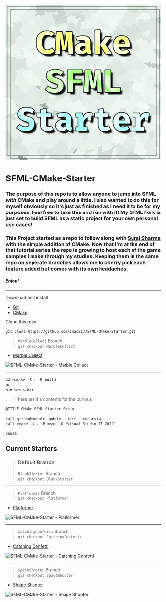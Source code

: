 ![SFML-CMake-Starter](https://raw.githubusercontent.com/Jmac217/SFML-CMake-Starter/BlankStarter/Resources/CMakeSFMLStarter.png "SFML-CMake-Starter")

# SFML-CMake-Starter

### The purpose of this repo is to allow anyone to jump into SFML *with* CMake and play around a little. I also wanted to do this for myself obviously so it's just as finished as I need it to be for my purposes. Feel free to take this and run with it! My SFML Fork is just set to build SFML as a static project for your own personal use cases!

### This Project started as a repo to follow along with [Suraj Sharma](https://www.youtube.com/playlist?list=PL6xSOsbVA1eb_QqMTTcql_3PdOiE928up) with the simple addition of CMake. Now that I'm at the end of that tutorial series the repo is growing to host each of the game samples I make through my studies. Keeping them in the same repo on seperate branches allows me to cherry pick each feature added but comes with its own headaches.

##### Enjoy!

<hr/>

Download and install  
* [Git](https://git-scm.com/downloads)
* [CMake](https://cmake.org/download/)

Clone this repo
```
git clone https://github.com/Jmac217/SFML-CMake-Starter.git
```

> `MarbleCollect` Branch  
> `git checkout MarbleCollect`
* [Marble Collect](https://youtu.be/aNrEoSC1PGc)  

![SFML-CMake-Starter - Marble Collect](https://i3.ytimg.com/vi/aNrEoSC1PGc/hqdefault.jpg "SFML-CMake-Starter - Marble Collect")

<hr/>

call `cmake -S . -B build`  
*or*  
run `setup.bat`
> here are it's contents for the curious
```
@TITLE CMake-SFML-Starter-Setup

call git submodule update --init --recursive
call cmake -S . -B msvc -G "Visual Studio 17 2022"

pause
```
## Current Starters

> ### Default Branch
> `BlankStarter` Branch  
> `git checkout BlankStarter`

<hr/>

> `Platformer` Branch  
> `git checkout Platformer`
* [Platformer](https://youtu.be/v4phNDx_Jdo)  

![SFML-CMake-Starter - Platformer](https://i3.ytimg.com/vi/v4phNDx_Jdo/maxresdefault.jpg "SFML-CMake-Starter - Platformer")

<hr/>

> `CatchingConfetti` Branch  
> `git checkout CatchingConfetti`
* [Catching Confetti](https://youtu.be/NGNrAu0GZV0)  

![SFML-CMake-Starter - Catching Confetti](https://i3.ytimg.com/vi/NGNrAu0GZV0/hqdefault.jpg "SFML-CMake-Starter - Catching Confetti")  

<hr/>

> `SpaceShooter` Branch  
> `git checkout SpaceShooter`  
* [Shape Shooter](https://youtu.be/V2PyRu0lt9U)  

![SFML-CMake-Starter - Shape Shooter](https://i3.ytimg.com/vi/V2PyRu0lt9U/hqdefault.jpg "SFML-CMake-Starter - Shape Shooter")
